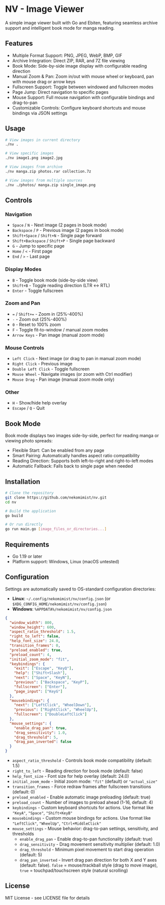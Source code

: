 # NV - Image Viewer

A simple image viewer built with Go and Ebiten, featuring seamless archive support and intelligent book mode for manga reading.

## Features

- Multiple Format Support: PNG, JPEG, WebP, BMP, GIF
- Archive Integration: Direct ZIP, RAR, and 7Z file viewing
- Book Mode: Side-by-side image display with configurable reading direction
- Manual Zoom & Pan: Zoom in/out with mouse wheel or keyboard, pan with mouse drag or arrow keys
- Fullscreen Support: Toggle between windowed and fullscreen modes
- Page Jump: Direct navigation to specific pages
- Mouse Support: Full mouse navigation with configurable bindings and drag-to-pan
- Customizable Controls: Configure keyboard shortcuts and mouse bindings via JSON settings

## Usage

```bash
# View images in current directory
./nv .

# View specific images
./nv image1.png image2.jpg

# View images from archive
./nv manga.zip photos.rar collection.7z

# View images from multiple sources
./nv ./photos/ manga.zip single_image.png
```

## Controls

### Navigation
- `Space` / `N` - Next image (2 pages in book mode)
- `Backspace` / `P` - Previous image (2 pages in book mode)
- `Shift+Space` / `Shift+N` - Single page forward
- `Shift+Backspace` / `Shift+P` - Single page backward
- `G` - Jump to specific page
- `Home` / `<` - First page
- `End` / `>` - Last page

### Display Modes
- `B` - Toggle book mode (side-by-side view)
- `Shift+B` - Toggle reading direction (LTR ↔ RTL)
- `Enter` - Toggle fullscreen

### Zoom and Pan
- `=` / `Shift+=` - Zoom in (25%-400%)
- `-` - Zoom out (25%-400%)
- `0` - Reset to 100% zoom
- `F` - Toggle fit-to-window / manual zoom modes
- `Arrow Keys` - Pan image (manual zoom mode)

### Mouse Controls
- `Left Click` - Next image (or drag to pan in manual zoom mode)
- `Right Click` - Previous image
- `Double Left Click` - Toggle fullscreen
- `Mouse Wheel` - Navigate images (or zoom with Ctrl modifier)
- `Mouse Drag` - Pan image (manual zoom mode only)

### Other
- `H` - Show/hide help overlay
- `Escape` / `Q` - Quit

## Book Mode

Book mode displays two images side-by-side, perfect for reading manga or viewing photo spreads:

- Flexible Start: Can be enabled from any page
- Smart Pairing: Automatically handles aspect ratio compatibility
- Reading Direction: Supports both left-to-right and right-to-left modes
- Automatic Fallback: Falls back to single page when needed

## Installation

```bash
# Clone the repository
git clone https://github.com/nekomimist/nv.git
cd nv

# Build the application
go build

# Or run directly
go run main.go [image_files_or_directories...]
```

## Requirements

- Go 1.19 or later
- Platform support: Windows, Linux (macOS untested)

## Configuration

Settings are automatically saved to OS-standard configuration directories:
- **Linux**: `~/.config/nekomimist/nv/config.json` (or `$XDG_CONFIG_HOME/nekomimist/nv/config.json`)
- **Windows**: `%APPDATA%/nekomimist/nv/config.json`

```json
{
  "window_width": 800,
  "window_height": 600,
  "aspect_ratio_threshold": 1.5,
  "right_to_left": false,
  "help_font_size": 24.0,
  "transition_frames": 0,
  "preload_enabled": true,
  "preload_count": 4,
  "initial_zoom_mode": "fit",
  "keybindings": {
    "exit": ["Escape", "KeyQ"],
    "help": ["Shift+Slash"],
    "next": ["Space", "KeyN"],
    "previous": ["Backspace", "KeyP"],
    "fullscreen": ["Enter"],
    "page_input": ["KeyG"]
  },
  "mousebindings": {
    "next": ["LeftClick", "WheelDown"],
    "previous": ["RightClick", "WheelUp"],
    "fullscreen": ["DoubleLeftClick"]
  },
  "mouse_settings": {
    "enable_drag_pan": true,
    "drag_sensitivity": 1.0,
    "drag_threshold": 5,
    "drag_pan_inverted": false
  }
}
```

- `aspect_ratio_threshold` - Controls book mode compatibility (default: 1.5)
- `right_to_left` - Reading direction for book mode (default: false)
- `help_font_size` - Font size for help overlay (default: 24.0)
- `initial_zoom_mode` - Initial zoom mode: `"fit"` (default) or `"actual_size"`
- `transition_frames` - Force redraw frames after fullscreen transitions (default: 0)
- `preload_enabled` - Enable automatic image preloading (default: true)
- `preload_count` - Number of images to preload ahead (1-16, default: 4)
- `keybindings` - Custom keyboard shortcuts for actions. Use format like `"KeyA"`, `"Space"`, `"Shift+KeyB"`
- `mousebindings` - Custom mouse bindings for actions. Use format like `"LeftClick"`, `"WheelUp"`, `"Ctrl+MiddleClick"`
- `mouse_settings` - Mouse behavior: drag-to-pan settings, sensitivity, and thresholds
  - `enable_drag_pan` - Enable drag-to-pan functionality (default: true)
  - `drag_sensitivity` - Drag movement sensitivity multiplier (default: 1.0)
  - `drag_threshold` - Minimum pixel movement to start drag operation (default: 5)
  - `drag_pan_inverted` - Invert drag pan direction for both X and Y axes (default: false). `false` = mouse/trackball style (drag to move image), `true` = touchpad/touchscreen style (natural scrolling)

## License

MIT License - see LICENSE file for details
